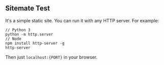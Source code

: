 ## Sitemate Test

It's a simple static site. You can run it with any HTTP server. For example:

    // Python 3
    python -m http.server
    // Node
    npm install http-server -g
    http-server

Then just `localhost:{PORT}` in your browser.